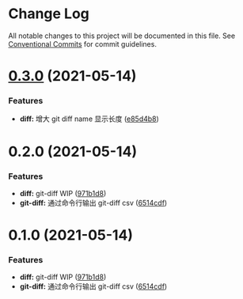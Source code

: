 # Change Log

All notable changes to this project will be documented in this file.
See [Conventional Commits](https://conventionalcommits.org) for commit guidelines.

# [0.3.0](https://github.com/Arima-P/zhy-utils/compare/@fatyu/node-git-diff@0.2.0...@fatyu/node-git-diff@0.3.0) (2021-05-14)


### Features

* **diff:** 增大 git diff name 显示长度 ([e85d4b8](https://github.com/Arima-P/zhy-utils/commit/e85d4b8e4e46aadc6c33e4055b36214138be6d44))





# 0.2.0 (2021-05-14)


### Features

* **diff:** git-diff WIP ([971b1d8](https://github.com/Arima-P/zhy-utils/commit/971b1d821e32a6ad7770e77e653d96a12dc8641e))
* **git-diff:** 通过命令行输出 git-diff csv ([6514cdf](https://github.com/Arima-P/zhy-utils/commit/6514cdf8c0bb0d1321239b5cb948c8290ae84578))





# 0.1.0 (2021-05-14)


### Features

* **diff:** git-diff WIP ([971b1d8](https://github.com/Arima-P/zhy-utils/commit/971b1d821e32a6ad7770e77e653d96a12dc8641e))
* **git-diff:** 通过命令行输出 git-diff csv ([6514cdf](https://github.com/Arima-P/zhy-utils/commit/6514cdf8c0bb0d1321239b5cb948c8290ae84578))
